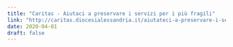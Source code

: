 ```yaml
---
title: "Caritas - Aiutaci a preservare i servizi per i più fragili"
link: "http://caritas.diocesialessandria.it/aiutateci-a-preservare-i-servizi-per-i-piu-fragili/"
date: 2020-04-01
draft: false
---
```

